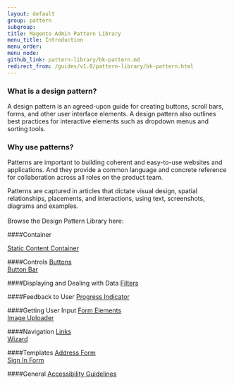 ```yaml
---
layout: default
group: pattern
subgroup: 
title: Magento Admin Pattern Library
menu_title: Introduction
menu_order: 
menu_node: 
github_link: pattern-library/bk-pattern.md
redirect_from: /guides/v1.0/pattern-library/bk-pattern.html
---
```

<h3>What is a design pattern?</h3>
 
A design pattern is an agreed-upon guide for creating buttons, scroll bars, forms, and other user interface elements. A design pattern also outlines best practices for interactive elements such as dropdown menus and sorting tools.
 
<h3>Why use patterns?</h3>
 
Patterns are important to building coherent and easy-to-use websites and applications. And they provide a common language and concrete reference for collaboration across all roles on the product team.
 
Patterns are captured in articles that dictate visual design, spatial relationships, placements, and interactions, using text, screenshots, diagrams and examples.
<br> <br>
Browse the Design Pattern Library here:

####Container

<a href="containers/staticContentContainer/contentContainer.html">Static Content Container</a>

####Controls
<a href="controls/buttons/buttons.html">Buttons</a><br>
<a href="controls/button-bar/button-bar.html">Button Bar</a>

####Displaying and Dealing with Data
<a href="filters/data-table-filters/filtering.html">Filters</a>


####Feedback to User
<a href="feedbackToUser/progressIndicator/progressIndicator.html">Progress Indicator</a>


####Getting User Input
<a href="getting-user-input/form_elements/form_elements.html">Form Elements</a><br>
<a href="getting-user-input/image_uploader/image_uploader.html">Image Uploader</a>

####Navigation
<a href="navigation/links/links.html">Links</a><br>
<a href="navigation/wizard/wizard.html">Wizard</a><br>


####Templates
<a href="templates/address-form/address-form.html">Address Form</a><br>
<a href="templates/sign-in-form/sign-in-form.html">Sign In Form</a><br>


####General
<a href="general/accessibilityguideline/accessibilityGuideline.html">Accessibility Guidelines</a><br>





